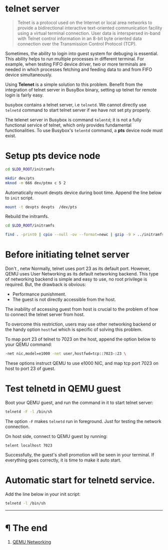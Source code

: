 # telnet server

> Telnet is a protocol used on the Internet or local area networks to provide
> a bidirectional interactive text-oriented communication facility using a
> virtual terminal connection. User data is interspersed in-band with Telnet
> control information in an 8-bit byte oriented data connection over the
> Transmission Control Protocol (TCP).

Sometimes, the ability to login into guest system for debuging is essential.
This ability helps to run multiple processes in different terminal. For
example, when testing FIFO device driver, two or more terminals are needed
in which processes fetching and feeding data to and from FIFO device 
simultaneously.

Using **Telenet** is a simple solution to this problem. Benefit from the
integration of telnet server in BusyBox binary, setting up telnet for remote
login is fairly easy.

busybox contains a telnet server, i.e `telnetd`. We cannot directly use
`telnetd` command to start telnet server if we have not set pty properly.

The telenet server in Busybox is command `telentd`; it is not a fully functional
service of telnet, which only provides fundamental functionalities. To use
Busybox's `telentd` command, a **pts** device node must exist.

# Setup pts device node

```bash
cd $LDD_ROOT/initramfs

mkdir dev/pts
mknod -m 666 dev/ptmx c 5 2
```

Automatically mount devpts device during boot time. Append the line below to
`init` script.


```bash
mount -t devpts devpts  /dev/pts
```

Rebuild the initramfs.

```bash
cd $LDD_ROOT/initramfs

find . -print0 | cpio --null -ov --format=newc | gzip -9 > ../initramfs.cpio.gz
```

# Before initiating telnet server

Don't , netw
Normally, telnet uses port 23 as its default port. However, QEMU uses User 
Networking as its default networking backend. This type of networking backend
is simple and easy to use, no root privilege is required. But, the drawback is
obvious:

- Performance punishment.
- The guest is not directly accessible from the host.

The inability of accessing guest from host is crucial to the problem of how to
connect the telnet server from host.

To overcome this restriction, users may use other networking backend or the
handy option `hostfwd` which is specific of solving this problem.

To map port 23 of telnet to 7023 on the host, append the option below to your
QEMU command:

```bash
-net nic,model=e1000 -net user,hostfwd=tcp::7023-:23 \
```

These options instruct QEMU to use e1000 NIC, and map tcp port 7023 on host to
port 23 of guest.


# Test telnetd in QEMU guest

Boot your QEMU guest, and run the command in it to start telnet server:

```bash
telnetd -F -l /bin/sh
```

The option `-F` makes `telnetd` run in foreground. Just for testing the network
connection.


On host side, connect to QEMU guest by running:

```
telent localhost 7023
```

Successfully, the guest's shell promotion will be seen in your terminal. If
everything goes correctly, it is time to make it auto start.

# Automatic start for telnetd service.

Add the line below in your init script:

```bash
telnetd -l /bin/sh
```

---

# ¶ The end

1. [QEMU Networking][1]

[1]: https://wiki.qemu.org/Documentation/Networking




